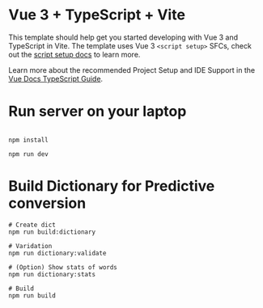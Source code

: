 # Vue 3 + TypeScript + Vite

This template should help get you started developing with Vue 3 and TypeScript in Vite. The template uses Vue 3 `<script setup>` SFCs, check out the [script setup docs](https://v3.vuejs.org/api/sfc-script-setup.html#sfc-script-setup) to learn more.

Learn more about the recommended Project Setup and IDE Support in the [Vue Docs TypeScript Guide](https://vuejs.org/guide/typescript/overview.html#project-setup).

# Run server on your laptop

```

npm install

npm run dev

``` 

# Build Dictionary for Predictive conversion

```
# Create dict
npm run build:dictionary

# Varidation 
npm run dictionary:validate

# (Option) Show stats of words
npm run dictionary:stats

# Build
npm run build
```